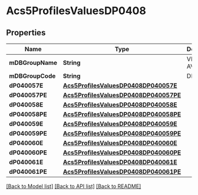 # Acs5ProfilesValuesDP0408

## Properties
Name | Type | Description | Notes
------------ | ------------- | ------------- | -------------
**mDBGroupName** | **String** | VEHICLES AVAILABLE | 
**mDBGroupCode** | **String** | DP0408 | 
**dP040057E** | [**Acs5ProfilesValuesDP0408DP040057E**](Acs5ProfilesValuesDP0408DP040057E.md) |  | 
**dP040057PE** | [**Acs5ProfilesValuesDP0408DP040057PE**](Acs5ProfilesValuesDP0408DP040057PE.md) |  | 
**dP040058E** | [**Acs5ProfilesValuesDP0408DP040058E**](Acs5ProfilesValuesDP0408DP040058E.md) |  | 
**dP040058PE** | [**Acs5ProfilesValuesDP0408DP040058PE**](Acs5ProfilesValuesDP0408DP040058PE.md) |  | 
**dP040059E** | [**Acs5ProfilesValuesDP0408DP040059E**](Acs5ProfilesValuesDP0408DP040059E.md) |  | 
**dP040059PE** | [**Acs5ProfilesValuesDP0408DP040059PE**](Acs5ProfilesValuesDP0408DP040059PE.md) |  | 
**dP040060E** | [**Acs5ProfilesValuesDP0408DP040060E**](Acs5ProfilesValuesDP0408DP040060E.md) |  | 
**dP040060PE** | [**Acs5ProfilesValuesDP0408DP040060PE**](Acs5ProfilesValuesDP0408DP040060PE.md) |  | 
**dP040061E** | [**Acs5ProfilesValuesDP0408DP040061E**](Acs5ProfilesValuesDP0408DP040061E.md) |  | 
**dP040061PE** | [**Acs5ProfilesValuesDP0408DP040061PE**](Acs5ProfilesValuesDP0408DP040061PE.md) |  | 

[[Back to Model list]](../README.md#documentation-for-models) [[Back to API list]](../README.md#documentation-for-api-endpoints) [[Back to README]](../README.md)


